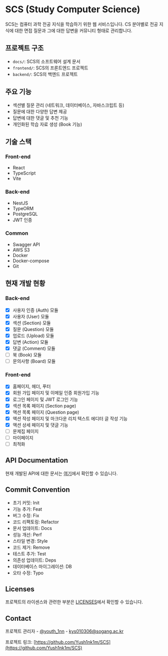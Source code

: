 # SCS (Study Computer Science)

SCS는 컴퓨터 과학 전공 지식을 학습하기 위한 웹 서비스입니다. CS 분야별로 전공 지식에 대한 면접 질문과 그에 대한 답변을 커뮤니티 형태로 관리합니다.

## 프로젝트 구조

- `docs/`: SCS의 소프트웨어 설계 문서
- `frontend/`: SCS의 프론트엔드 프로젝트
- `backend/`: SCS의 백엔드 프로젝트

## 주요 기능

- 섹션별 질문 관리 (네트워크, 데이터베이스, 자바스크립트 등)
- 질문에 대한 다양한 답변 제공
- 답변에 대한 댓글 및 추천 기능
- 개인화된 학습 자료 생성 (Book 기능)

## 기술 스택

### Front-end

- React
- TypeScript
- Vite

### Back-end

- NestJS
- TypeORM
- PostgreSQL
- JWT 인증

### Common

- Swagger API
- AWS S3
- Docker
- Docker-compose
- Git

## 현재 개발 현황

### Back-end

- [x] 사용자 인증 (Auth) 모듈
- [x] 사용자 (User) 모듈
- [x] 섹션 (Section) 모듈
- [x] 질문 (Question) 모듈
- [x] 업로드 (Upload) 모듈
- [x] 답변 (Action) 모듈
- [x] 댓글 (Comment) 모듈
- [ ] 북 (Book) 모듈
- [ ] 문의사항 (Board) 모듈

### Front-end

- [x] 홈페이지, 헤더, 푸터
- [x] 회원 가입 페이지 및 이메일 인증 회원가입 기능
- [x] 로그인 페이지 및 JWT 로그인 기능
- [x] 섹션 목록 페이지 (Section page)
- [x] 액션 목록 페이지 (Question page)
- [x] 액션 작성 페이지 및 마크다운 리치 텍스트 에디터 글 작성 기능
- [x] 액션 상세 페이지 및 댓글 기능
- [ ] 문제집 페이지
- [ ] 마이페이지
- [ ] 최적화

## API Documentation

현재 개발된 API에 대한 문서는 [여기](./Docs/API.md)에서 확인할 수 있습니다.

## Commit Convention

- 초기 커밋: Init
- 기능 추가: Feat
- 버그 수정: Fix
- 코드 리팩토링: Refactor
- 문서 업데이트: Docs
- 성능 개선: Perf
- 스타일 변경: Style
- 코드 제거: Remove
- 테스트 추가: Test
- 의존성 업데이트: Deps
- 데이터베이스 마이그레이션: DB
- 오타 수정: Typo

## Licenses

프로젝트의 라이센스와 관련한 부분은 [LICENSES](./LICENSES.md)에서 확인할 수 있습니다.

## Contact

프로젝트 관리자 - [@youth_1nn](https://www.instagram.com/youth_1nn/) - kys010306@sogang.ac.kr

프로젝트 링크: [https://github.com/Yush1nk1m/SCS](https://github.com/Yush1nk1m/SCS)
